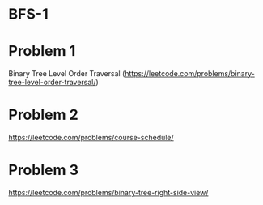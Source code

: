 # BFS-1

# Problem 1

Binary Tree Level Order Traversal (https://leetcode.com/problems/binary-tree-level-order-traversal/)

# Problem 2

https://leetcode.com/problems/course-schedule/

# Problem 3

https://leetcode.com/problems/binary-tree-right-side-view/
